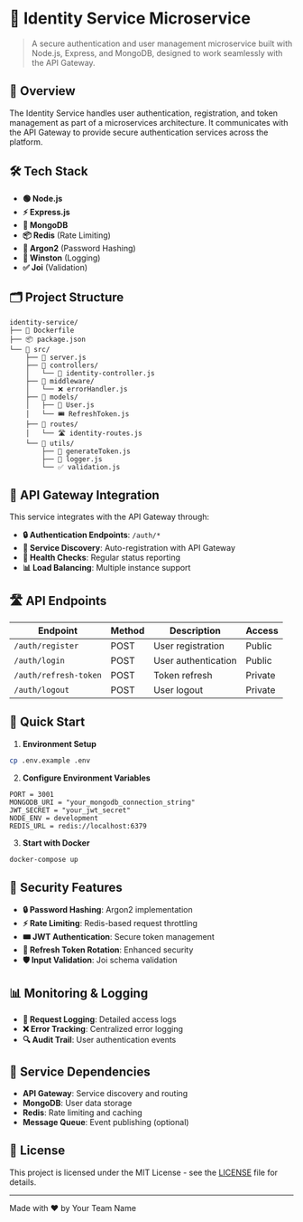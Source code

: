 # 🔐 Identity Service Microservice

> A secure authentication and user management microservice built with Node.js, Express, and MongoDB, designed to work seamlessly with the API Gateway.

## 🎯 Overview

The Identity Service handles user authentication, registration, and token management as part of a microservices architecture. It communicates with the API Gateway to provide secure authentication services across the platform.

## 🛠️ Tech Stack

- **🟢 Node.js**
- **⚡ Express.js**
- **🍃 MongoDB**
- **📦 Redis** (Rate Limiting)
- **🔑 Argon2** (Password Hashing)
- **📝 Winston** (Logging)
- **✅ Joi** (Validation)

## 🗂️ Project Structure

```
identity-service/
├── 🐳 Dockerfile
├── 📦 package.json
└── 📁 src/
    ├── 🎯 server.js
    ├── 📁 controllers/
    │   └── 🔐 identity-controller.js
    ├── 📁 middleware/
    │   └── ❌ errorHandler.js
    ├── 📁 models/
    │   ├── 👤 User.js
    │   └── 🎟️ RefreshToken.js
    ├── 📁 routes/
    │   └── 🛣️ identity-routes.js
    └── 📁 utils/
        ├── 🔑 generateToken.js
        ├── 📝 logger.js
        └── ✅ validation.js
```

## 🔌 API Gateway Integration

This service integrates with the API Gateway through:

- **🔒 Authentication Endpoints**: `/auth/*`
- **🤝 Service Discovery**: Auto-registration with API Gateway
- **🔄 Health Checks**: Regular status reporting
- **📊 Load Balancing**: Multiple instance support

## 🛣️ API Endpoints

| Endpoint | Method | Description | Access |
|----------|--------|-------------|---------|
| `/auth/register` | POST | User registration | Public |
| `/auth/login` | POST | User authentication | Public |
| `/auth/refresh-token` | POST | Token refresh | Private |
| `/auth/logout` | POST | User logout | Private |

## 🚀 Quick Start

1. **Environment Setup**
```bash
cp .env.example .env
```

2. **Configure Environment Variables**
```env
PORT = 3001
MONGODB_URI = "your_mongodb_connection_string" 
JWT_SECRET = "your_jwt_secret"
NODE_ENV = development
REDIS_URL = redis://localhost:6379
```

3. **Start with Docker**
```bash
docker-compose up
```

## 🔐 Security Features

- **🔒 Password Hashing**: Argon2 implementation
- **⚡ Rate Limiting**: Redis-based request throttling
- **🎟️ JWT Authentication**: Secure token management
- **🔄 Refresh Token Rotation**: Enhanced security
- **🛡️ Input Validation**: Joi schema validation

## 📊 Monitoring & Logging

- **📝 Request Logging**: Detailed access logs
- **❌ Error Tracking**: Centralized error logging
- **🔍 Audit Trail**: User authentication events


## 🔄 Service Dependencies

- **API Gateway**: Service discovery and routing
- **MongoDB**: User data storage
- **Redis**: Rate limiting and caching
- **Message Queue**: Event publishing (optional)

## 📄 License

This project is licensed under the MIT License - see the [LICENSE](LICENSE) file for details.

---

Made with ❤️ by Your Team Name

